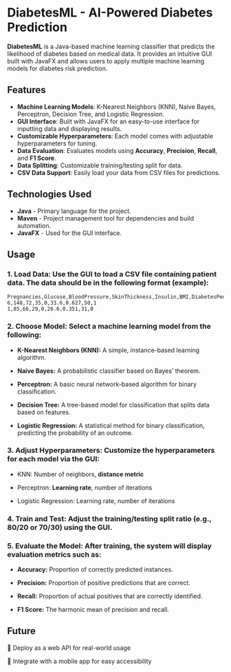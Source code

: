 # DiabetesML - AI-Powered Diabetes Prediction

**DiabetesML** is a Java-based machine learning classifier that predicts the likelihood of diabetes based on medical data. It provides an intuitive GUI built with JavaFX and allows users to apply multiple machine learning models for diabetes risk prediction.

## Features

- **Machine Learning Models**: K-Nearest Neighbors (KNN), Naive Bayes, Perceptron, Decision Tree, and Logistic Regression.
- **GUI Interface**: Built with JavaFX for an easy-to-use interface for inputting data and displaying results.
- **Customizable Hyperparameters**: Each model comes with adjustable hyperparameters for tuning.
- **Data Evaluation**: Evaluates models using **Accuracy**, **Precision**, **Recall**, and **F1 Score**.
- **Data Splitting**: Customizable training/testing split for data.
- **CSV Data Support**: Easily load your data from CSV files for predictions.

## Technologies Used

- **Java** - Primary language for the project.
- **Maven** - Project management tool for dependencies and build automation.
- **JavaFX** - Used for the GUI interface.


## Usage

### **1. Load Data:** Use the GUI to load a CSV file containing patient data. The data should be in the following format (example):
```console
Pregnancies,Glucose,BloodPressure,SkinThickness,Insulin,BMI,DiabetesPedigreeFunction,Age,Outcome
6,148,72,35,0,33.6,0.627,50,1
1,85,66,29,0,26.6,0.351,31,0
```

### **2. Choose Model:** Select a machine learning model from the following:
   
- **K-Nearest Neighbors (KNN):** A simple, instance-based learning algorithm.

- **Naive Bayes:** A probabilistic classifier based on Bayes’ theorem.

- **Perceptron:** A basic neural network-based algorithm for binary classification.

- **Decision Tree:** A tree-based model for classification that splits data based on features.

- **Logistic Regression:** A statistical method for binary classification, predicting the probability of an outcome.

### **3. Adjust Hyperparameters:** Customize the hyperparameters for each model via the GUI:

- KNN: Number of neighbors, **distance metric**

- Perceptron: **Learning rate**, number of iterations

- Logistic Regression: Learning rate, number of iterations

### **4. Train and Test:** Adjust the training/testing split ratio (e.g., 80/20 or 70/30) using the GUI.

### **5. Evaluate the Model:** After training, the system will display evaluation metrics such as:
   
- **Accuracy:** Proportion of correctly predicted instances.

- **Precision:** Proportion of positive predictions that are correct.

- **Recall:** Proportion of actual positives that are correctly identified.

- **F1 Score:** The harmonic mean of precision and recall.

## Future

🔹 Deploy as a web API for real-world usage

🔹 Integrate with a mobile app for easy accessibility
